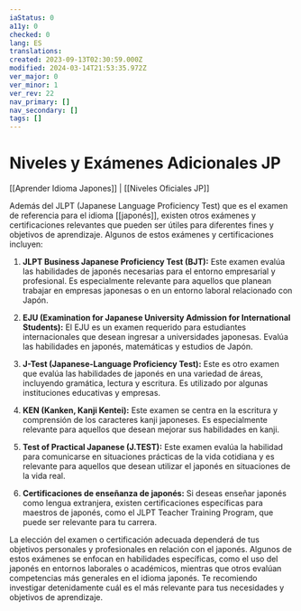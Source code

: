 ```yaml
---
iaStatus: 0
a11y: 0
checked: 0
lang: ES
translations: 
created: 2023-09-13T02:30:59.000Z
modified: 2024-03-14T21:53:35.972Z
ver_major: 0
ver_minor: 1
ver_rev: 22
nav_primary: []
nav_secondary: []
tags: []
---
```

# Niveles y Exámenes Adicionales JP

[[Aprender Idioma Japones]] | [[Niveles Oficiales JP]]

Además del JLPT (Japanese Language Proficiency Test) que es el examen de referencia para el idioma [[japonés]], existen otros exámenes y certificaciones relevantes que pueden ser útiles para diferentes fines y objetivos de aprendizaje. Algunos de estos exámenes y certificaciones incluyen:

1. **JLPT Business Japanese Proficiency Test (BJT):** Este examen evalúa las habilidades de japonés necesarias para el entorno empresarial y profesional. Es especialmente relevante para aquellos que planean trabajar en empresas japonesas o en un entorno laboral relacionado con Japón.
    
2. **EJU (Examination for Japanese University Admission for International Students):** El EJU es un examen requerido para estudiantes internacionales que desean ingresar a universidades japonesas. Evalúa las habilidades en japonés, matemáticas y estudios de Japón.
    
3. **J-Test (Japanese-Language Proficiency Test):** Este es otro examen que evalúa las habilidades de japonés en una variedad de áreas, incluyendo gramática, lectura y escritura. Es utilizado por algunas instituciones educativas y empresas.
    
4. **KEN (Kanken, Kanji Kentei):** Este examen se centra en la escritura y comprensión de los caracteres kanji japoneses. Es especialmente relevante para aquellos que desean mejorar sus habilidades en kanji.
    
5. **Test of Practical Japanese (J.TEST):** Este examen evalúa la habilidad para comunicarse en situaciones prácticas de la vida cotidiana y es relevante para aquellos que desean utilizar el japonés en situaciones de la vida real.
    
6. **Certificaciones de enseñanza de japonés:** Si deseas enseñar japonés como lengua extranjera, existen certificaciones específicas para maestros de japonés, como el JLPT Teacher Training Program, que puede ser relevante para tu carrera.
    

La elección del examen o certificación adecuada dependerá de tus objetivos personales y profesionales en relación con el japonés. Algunos de estos exámenes se enfocan en habilidades específicas, como el uso del japonés en entornos laborales o académicos, mientras que otros evalúan competencias más generales en el idioma japonés. Te recomiendo investigar detenidamente cuál es el más relevante para tus necesidades y objetivos de aprendizaje.

